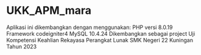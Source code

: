 # UKK_APM_mara
Aplikasi ini dikembangkan dengan menggunakan: PHP versi 8.0.19  Framework codeigniter4 MySQL 10.4.24
Dikembangkan sebagai project Uji Kompetensi Keahlian Rekayasa Perangkat Lunak SMK Negeri 22 Kuningan Tahun 2023
